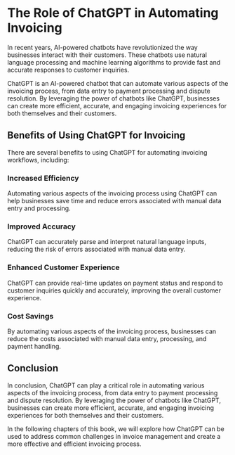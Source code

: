 The Role of ChatGPT in Automating Invoicing
=========================================================

In recent years, AI-powered chatbots have revolutionized the way businesses interact with their customers. These chatbots use natural language processing and machine learning algorithms to provide fast and accurate responses to customer inquiries.

ChatGPT is an AI-powered chatbot that can automate various aspects of the invoicing process, from data entry to payment processing and dispute resolution. By leveraging the power of chatbots like ChatGPT, businesses can create more efficient, accurate, and engaging invoicing experiences for both themselves and their customers.

Benefits of Using ChatGPT for Invoicing
---------------------------------------

There are several benefits to using ChatGPT for automating invoicing workflows, including:

### Increased Efficiency

Automating various aspects of the invoicing process using ChatGPT can help businesses save time and reduce errors associated with manual data entry and processing.

### Improved Accuracy

ChatGPT can accurately parse and interpret natural language inputs, reducing the risk of errors associated with manual data entry.

### Enhanced Customer Experience

ChatGPT can provide real-time updates on payment status and respond to customer inquiries quickly and accurately, improving the overall customer experience.

### Cost Savings

By automating various aspects of the invoicing process, businesses can reduce the costs associated with manual data entry, processing, and payment handling.

Conclusion
----------

In conclusion, ChatGPT can play a critical role in automating various aspects of the invoicing process, from data entry to payment processing and dispute resolution. By leveraging the power of chatbots like ChatGPT, businesses can create more efficient, accurate, and engaging invoicing experiences for both themselves and their customers.

In the following chapters of this book, we will explore how ChatGPT can be used to address common challenges in invoice management and create a more effective and efficient invoicing process.

